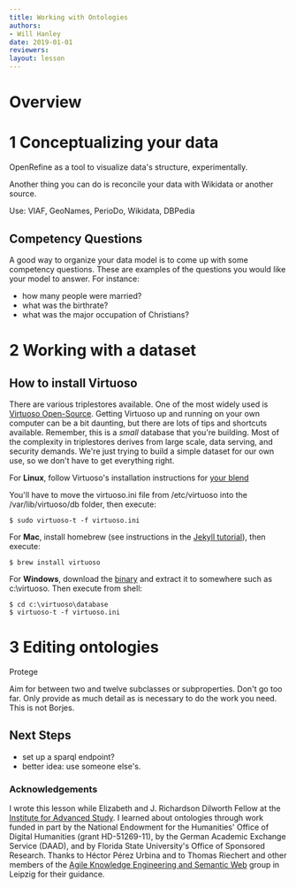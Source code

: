 ```yaml
---
title: Working with Ontologies
authors:
- Will Hanley
date: 2019-01-01
reviewers:
layout: lesson
---
```


# Overview


# 1 Conceptualizing your data
OpenRefine as a tool to visualize data's structure, experimentally.

Another thing you can do is reconcile your data with Wikidata or another source.

Use: VIAF, GeoNames, PerioDo, Wikidata, DBPedia


## Competency Questions
A good way to organize your data model is to come up with some competency questions. These are examples of the questions you would like your model to answer. For instance:

- how many people were married?
- what was the birthrate?
- what was the major occupation of Christians?

# 2 Working with a dataset

## How to install Virtuoso
There are various triplestores available. One of the most widely used is [Virtuoso Open-Source](http://virtuoso.openlinksw.com/dataspace/doc/dav/wiki/Main/). Getting Virtuoso up and running on your own computer can be a bit daunting, but there are lots of tips and shortcuts available. Remember, this is a *small* database that you're building. Most of the complexity in triplestores derives from large scale, data serving, and security demands. We're just trying to build a simple dataset for our own use, so we don't have to get everything right.

For **Linux**, follow Virtuoso's installation instructions for [your blend](http://virtuoso.openlinksw.com/dataspace/doc/dav/wiki/Main/VOSBuild#Building%20for%20Linux%20or%20other%20Unix-like%20OS)

You'll have to move the virtuoso.ini file from /etc/virtuoso into the /var/lib/virtuoso/db folder, then execute:

`$ sudo virtuoso-t -f virtuoso.ini`

For **Mac**, install homebrew (see instructions in the [Jekyll tutorial](http://programminghistorian.org/lessons/building-static-sites-with-jekyll-github-pages#command-line-tools-suite-a-idsection2-1a)), then execute:

`$ brew install virtuoso`

For **Windows**, download the [binary](http://virtuoso.openlinksw.com/dataspace/doc/dav/wiki/Main/VOSDownload#Pre-built%20binaries%20for%20Windows) and extract it to somewhere such as c:\virtuoso. Then execute from shell:

```
$ cd c:\virtuoso\database
$ virtuoso-t -f virtuoso.ini
```

# 3 Editing ontologies
Protege

Aim for between two and twelve subclasses or subproperties.
Don't go too far. Only provide as much detail as is necessary to do the work you need. This is not Borjes.

## Next Steps
- set up a sparql endpoint?
- better idea: use someone else's.

### Acknowledgements
I wrote this lesson while Elizabeth and J. Richardson Dilworth Fellow at the [Institute for Advanced Study](ias.edu). I learned about ontologies through work funded in part by the National Endowment for the Humanities' Office of Digital Humanities (grant HD-51269-11), by the German Academic Exchange Service (DAAD), and by Florida State University's Office of Sponsored Research. Thanks to Héctor Pérez Urbina and to Thomas Riechert and other members of the [Agile Knowledge Engineering and Semantic Web](aksw.org) group in Leipzig for their guidance.
